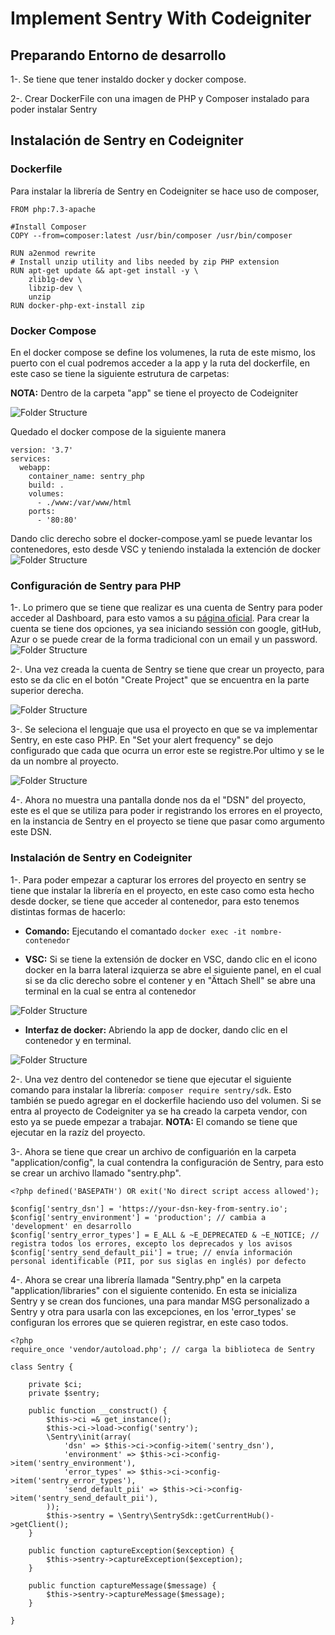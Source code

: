 # Implement Sentry With Codeigniter


## Preparando Entorno de desarrollo
1-. Se tiene que tener instaldo docker y docker compose.

2-. Crear DockerFile con una imagen de PHP y Composer instalado para poder instalar Sentry




## Instalación de Sentry en Codeigniter

### Dockerfile 

Para instalar la librería de Sentry en Codeigniter se hace uso de composer,
~~~
FROM php:7.3-apache

#Install Composer
COPY --from=composer:latest /usr/bin/composer /usr/bin/composer

RUN a2enmod rewrite
# Install unzip utility and libs needed by zip PHP extension 
RUN apt-get update && apt-get install -y \
    zlib1g-dev \
    libzip-dev \
    unzip
RUN docker-php-ext-install zip
~~~

### Docker Compose

En el docker compose se define los volumenes, la ruta de este mismo, los puerto con el cual podremos acceder a la app y la ruta del dockerfile, en este caso se tiene la siguiente estrutura de carpetas: 

**NOTA:** Dentro de la carpeta "app" se tiene el proyecto de Codeigniter

![Folder Structure](/Sentry/Images/Sentry1.png)

Quedado el docker compose de la siguiente manera
~~~
version: '3.7'
services:
  webapp:
    container_name: sentry_php
    build: .
    volumes:
      - ./www:/var/www/html
    ports:
      - '80:80'
~~~

Dando clic derecho sobre el docker-compose.yaml se puede levantar los contenedores, esto desde VSC y teniendo instalada la extención de docker
![Folder Structure](/Sentry/Images/Sentry2.png)

### Configuración de Sentry para PHP

1-. Lo primero que se tiene que realizar es una cuenta de Sentry para poder acceder al Dashboard, para esto vamos a su [página oficial](https://sentry.io/signup/). Para crear la cuenta se tiene dos opciones, ya sea iniciando sessión con google, gitHub, Azur o se puede crear de la forma tradicional con un email y un password.
![Folder Structure](/Sentry/Images/Sentry3.png)

2-. Una vez creada la cuenta de Sentry se tiene que crear un proyecto, para esto se da clic en el botón "Create Project" que se encuentra en la parte superior derecha.

![Folder Structure](/Sentry/Images/Sentry4.png)

3-. Se seleciona el lenguaje que usa el proyecto en que se va implementar Sentry, en este caso PHP. En "Set your alert frequency" se dejo configurado que cada que ocurra un error este se registre.Por ultimo y se le da un nombre al proyecto.

![Folder Structure](/Sentry/Images/Sentry6.png)

4-. Ahora no muestra una pantalla donde nos da el "DSN" del proyecto, este es el que se utiliza para poder ir registrando los errores en el proyecto, en la instancia de Sentry en el proyecto se tiene que pasar como argumento este DSN.

### Instalación de Sentry en Codeigniter

1-. Para poder empezar a capturar los errores del proyecto en sentry se tiene que instalar la librería en el proyecto, en este caso como esta hecho desde docker, se tiene que acceder al contenedor, para esto tenemos distintas formas de hacerlo:

- **Comando:** Ejecutando el comantado `docker exec -it nombre-contenedor`

- **VSC:** Si se tiene la extensión de docker en VSC, dando clic en el icono docker en la barra lateral izquierza se abre el siguiente panel, en el cual si se da clic derecho sobre el contener y en "Ättach Shell" se abre una terminal en la cual se entra al contenedor 

![Folder Structure](/Sentry/Images/Sentry8.png)

- **Interfaz de docker:** Abriendo la app de docker, dando clic en el contenedor y en terminal.

![Folder Structure](/Sentry/Images/Sentry9.png)

2-. Una vez dentro del contenedor se tiene que ejecutar el siguiente comando para instalar la librería:  `composer require sentry/sdk`. Esto también se puedo agregar en el dockerfile haciendo uso del volumen. Si se entra al proyecto de Codeigniter ya se ha creado la carpeta vendor, con esto ya se puede empezar a trabajar.
**NOTA:** El comando se tiene que ejecutar en la razíz del proyecto.

3-. Ahora se tiene que crear un archivo de configuarión en la carpeta "application/config", la cual contendra la configuración de Sentry, para esto se crear un archivo llamado "sentry.php".

~~~
<?php defined('BASEPATH') OR exit('No direct script access allowed');

$config['sentry_dsn'] = 'https://your-dsn-key-from-sentry.io';
$config['sentry_environment'] = 'production'; // cambia a 'development' en desarrollo
$config['sentry_error_types'] = E_ALL & ~E_DEPRECATED & ~E_NOTICE; // registra todos los errores, excepto los deprecados y los avisos
$config['sentry_send_default_pii'] = true; // envía información personal identificable (PII, por sus siglas en inglés) por defecto
~~~

4-. Ahora se crear una librería llamada "Sentry.php" en la carpeta "application/libraries" con el siguiente contenido.
En esta se inicializa Sentry y se crean dos funciones, una para mandar MSG personalizado a Sentry y otra para usarla con las excepciones, en los 'error_types' se configuran los errores que se quieren registrar, en este caso todos.

~~~
<?php
require_once 'vendor/autoload.php'; // carga la biblioteca de Sentry

class Sentry {

    private $ci;
    private $sentry;

    public function __construct() {
        $this->ci =& get_instance();
        $this->ci->load->config('sentry');
        \Sentry\init(array(
            'dsn' => $this->ci->config->item('sentry_dsn'),
            'environment' => $this->ci->config->item('sentry_environment'),
            'error_types' => $this->ci->config->item('sentry_error_types'),
            'send_default_pii' => $this->ci->config->item('sentry_send_default_pii'),
        ));
        $this->sentry = \Sentry\SentrySdk::getCurrentHub()->getClient();
    }

    public function captureException($exception) {
        $this->sentry->captureException($exception);
    }

    public function captureMessage($message) {
        $this->sentry->captureMessage($message);
    }

}

~~~